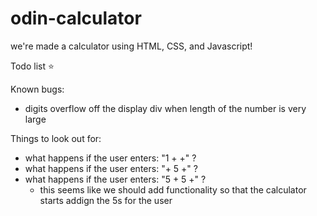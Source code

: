 # odin-calculator

we're made a calculator using HTML, CSS, and Javascript!




Todo list ⭐ 


Known bugs: 
- digits overflow off the display div when length of the number is very large

Things to look out for:
- what happens if the user enters: "1 + +" ?
- what happens if the user enters: "+ 5 +" ?
- what happens if the user enters: "5 + 5 +" ?
    - this seems like we should add functionality so that the calculator starts addign the 5s for the user